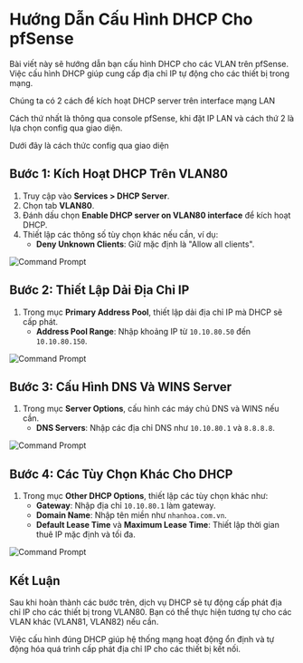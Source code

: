 # Hướng Dẫn Cấu Hình DHCP Cho pfSense

Bài viết này sẽ hướng dẫn bạn cấu hình DHCP cho các VLAN trên pfSense. Việc cấu hình DHCP giúp cung cấp địa chỉ IP tự động cho các thiết bị trong mạng.

Chúng ta có 2 cách để kích hoạt DHCP server trên interface mạng LAN

Cách thứ nhất là thông qua console pfSense, khi đặt IP LAN và cách thứ 2 là lựa chọn config qua giao diện.

Dưới đây là cách thức config qua giao diện

## Bước 1: Kích Hoạt DHCP Trên VLAN80
1. Truy cập vào **Services > DHCP Server**.
2. Chọn tab **VLAN80**.
3. Đánh dấu chọn **Enable DHCP server on VLAN80 interface** để kích hoạt DHCP.
4. Thiết lập các thông số tùy chọn khác nếu cần, ví dụ:
   - **Deny Unknown Clients**: Giữ mặc định là "Allow all clients".

![Command Prompt](https://github.com/tudv1989/NhanHoa/blob/main/Docs/Picture/Pfsense/Screenshot_6.png)

## Bước 2: Thiết Lập Dải Địa Chỉ IP
1. Trong mục **Primary Address Pool**, thiết lập dải địa chỉ IP mà DHCP sẽ cấp phát.
   - **Address Pool Range**: Nhập khoảng IP từ `10.10.80.50` đến `10.10.80.150`.

![Command Prompt](https://github.com/tudv1989/NhanHoa/blob/main/Docs/Picture/Pfsense/Screenshot_7.png)

## Bước 3: Cấu Hình DNS Và WINS Server
1. Trong mục **Server Options**, cấu hình các máy chủ DNS và WINS nếu cần.
   - **DNS Servers**: Nhập các địa chỉ DNS như `10.10.80.1` và `8.8.8.8`.

![Command Prompt](https://github.com/tudv1989/NhanHoa/blob/main/Docs/Picture/Pfsense/Screenshot_8.png)

## Bước 4: Các Tùy Chọn Khác Cho DHCP
1. Trong mục **Other DHCP Options**, thiết lập các tùy chọn khác như:
   - **Gateway**: Nhập địa chỉ `10.10.80.1` làm gateway.
   - **Domain Name**: Nhập tên miền như `nhanhoa.com.vn`.
   - **Default Lease Time** và **Maximum Lease Time**: Thiết lập thời gian thuê IP mặc định và tối đa.

![Command Prompt](https://github.com/tudv1989/NhanHoa/blob/main/Docs/Picture/Pfsense/Screenshot_9.png)

## Kết Luận
Sau khi hoàn thành các bước trên, dịch vụ DHCP sẽ tự động cấp phát địa chỉ IP cho các thiết bị trong VLAN80. Bạn có thể thực hiện tương tự cho các VLAN khác (VLAN81, VLAN82) nếu cần.

Việc cấu hình đúng DHCP giúp hệ thống mạng hoạt động ổn định và tự động hóa quá trình cấp phát địa chỉ IP cho các thiết bị kết nối.

